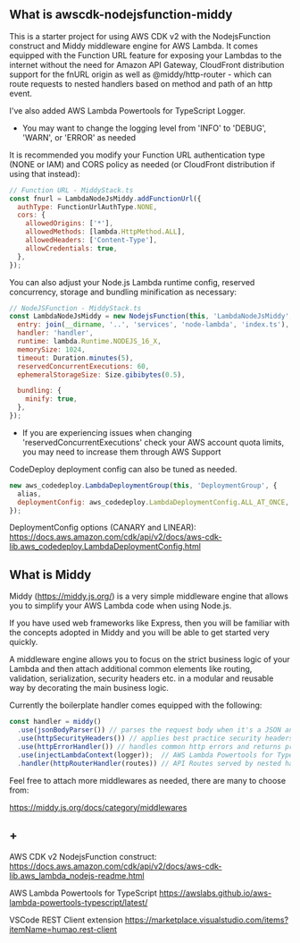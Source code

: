 ## What is awscdk-nodejsfunction-middy

This is a starter project for using AWS CDK v2 with the NodejsFunction construct and Middy middleware engine for AWS Lambda. It comes equipped with the Function URL feature for exposing your Lambdas to the internet without the need for Amazon API Gateway, CloudFront distribution support for the fnURL origin as well as @middy/http-router - which can route requests to nested handlers based on method and path of an http event.

I've also added AWS Lambda Powertools for TypeScript Logger.

- You may want to change the logging level from 'INFO' to 'DEBUG', 'WARN', or 'ERROR' as needed

It is recommended you modify your Function URL authentication type (NONE or IAM) and CORS policy as needed (or CloudFront distribution if using that instead):

```javascript
// Function URL - MiddyStack.ts
const fnurl = LambdaNodeJsMiddy.addFunctionUrl({
  authType: FunctionUrlAuthType.NONE,
  cors: {
    allowedOrigins: ['*'],
    allowedMethods: [lambda.HttpMethod.ALL],
    allowedHeaders: ['Content-Type'],
    allowCredentials: true,
  },
});
```

You can also adjust your Node.js Lambda runtime config, reserved concurrency, storage and bundling minification as necessary:

```javascript
// NodeJSFunction - MiddyStack.ts
const LambdaNodeJsMiddy = new NodejsFunction(this, 'LambdaNodeJsMiddy', {
  entry: join(__dirname, '..', 'services', 'node-lambda', 'index.ts'),
  handler: 'handler',
  runtime: lambda.Runtime.NODEJS_16_X,
  memorySize: 1024,
  timeout: Duration.minutes(5),
  reservedConcurrentExecutions: 60,
  ephemeralStorageSize: Size.gibibytes(0.5),

  bundling: {
    minify: true,
  },
});
```

- If you are experiencing issues when changing 'reservedConcurrentExecutions' check your AWS account quota limits, you may need to increase them through AWS Support

CodeDeploy deployment config can also be tuned as needed.

```javascript
new aws_codedeploy.LambdaDeploymentGroup(this, 'DeploymentGroup', {
  alias,
  deploymentConfig: aws_codedeploy.LambdaDeploymentConfig.ALL_AT_ONCE,
});
```

DeploymentConfig options (CANARY and LINEAR):
https://docs.aws.amazon.com/cdk/api/v2/docs/aws-cdk-lib.aws_codedeploy.LambdaDeploymentConfig.html

## What is Middy

Middy (https://middy.js.org/) is a very simple middleware engine that allows you to simplify your AWS Lambda code when using Node.js.

If you have used web frameworks like Express, then you will be familiar with the concepts adopted in Middy and you will be able to get started very quickly.

A middleware engine allows you to focus on the strict business logic of your Lambda and then attach additional common elements like routing, validation, serialization, security headers etc. in a modular and reusable way by decorating the main business logic.

Currently the boilerplate handler comes equipped with the following:

```javascript
const handler = middy()
  .use(jsonBodyParser()) // parses the request body when it's a JSON and converts it to an object
  .use(httpSecurityHeaders()) // applies best practice security headers to responses. It's a simplified port of HelmetJS.
  .use(httpErrorHandler()) // handles common http errors and returns proper responses
  .use(injectLambdaContext(logger));  // AWS Lambda Powertools for TypeScript Logger
  .handler(httpRouterHandler(routes)) // API Routes served by nested handlers
```

Feel free to attach more middlewares as needed, there are many to choose from:

https://middy.js.org/docs/category/middlewares

## +

AWS CDK v2 NodejsFunction construct:
https://docs.aws.amazon.com/cdk/api/v2/docs/aws-cdk-lib.aws_lambda_nodejs-readme.html

AWS Lambda Powertools for TypeScript
https://awslabs.github.io/aws-lambda-powertools-typescript/latest/

VSCode REST Client extension
https://marketplace.visualstudio.com/items?itemName=humao.rest-client
